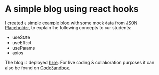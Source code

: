 # A simple blog using react hooks

I created a simple example blog with some mock data from [JSON Placeholder](https://jsonplaceholder.typicode.com/), to explain the following concepts to our students: 

- useState
- useEffect
- useParams
- axios

The blog is deployed [here](https://sarahliess.github.io/useparams-project-example). For live coding & collaboration purposes it can also be found on [CodeSandbox](https://codesandbox.io/s/useparams-useeffect-usestate-tcfzg?file=/src/App.js:423-460).
